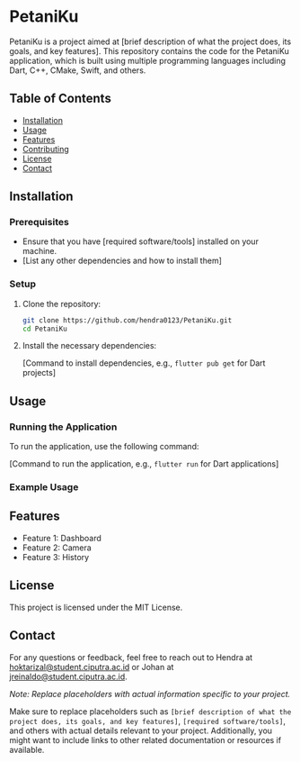 # PetaniKu

PetaniKu is a project aimed at [brief description of what the project does, its goals, and key features]. This repository contains the code for the PetaniKu application, which is built using multiple programming languages including Dart, C++, CMake, Swift, and others.

## Table of Contents

- [Installation](#installation)
- [Usage](#usage)
- [Features](#features)
- [Contributing](#contributing)
- [License](#license)
- [Contact](#contact)

## Installation

### Prerequisites

- Ensure that you have [required software/tools] installed on your machine.
- [List any other dependencies and how to install them]

### Setup

1. Clone the repository:

   ```bash
   git clone https://github.com/hendra0123/PetaniKu.git
   cd PetaniKu

2. Install the necessary dependencies:

   [Command to install dependencies, e.g., `flutter pub get` for Dart projects]

## Usage

### Running the Application

To run the application, use the following command:

[Command to run the application, e.g., `flutter run` for Dart applications]

### Example Usage

## Features

- Feature 1: Dashboard
- Feature 2: Camera
- Feature 3: History

## License

This project is licensed under the MIT License.

## Contact

For any questions or feedback, feel free to reach out to Hendra at hoktarizal@student.ciputra.ac.id or Johan at jreinaldo@student.ciputra.ac.id.

_Note: Replace placeholders with actual information specific to your project._

Make sure to replace placeholders such as `[brief description of what the project does, its goals, and key features]`, `[required software/tools]`, and others with actual details relevant to your project. Additionally, you might want to include links to other related documentation or resources if available.
